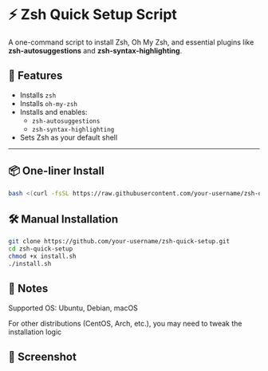 # ⚡️ Zsh Quick Setup Script

A one-command script to install Zsh, Oh My Zsh, and essential plugins like **zsh-autosuggestions** and **zsh-syntax-highlighting**.

## 🚀 Features

- Installs `zsh`
- Installs `oh-my-zsh`
- Installs and enables:
  - `zsh-autosuggestions`
  - `zsh-syntax-highlighting`
- Sets Zsh as your default shell

---

## 📦 One-liner Install

```bash
bash <(curl -fsSL https://raw.githubusercontent.com/your-username/zsh-quick-setup/main/install.sh)
```

 ## 🛠 Manual Installation
```bash
git clone https://github.com/your-username/zsh-quick-setup.git
cd zsh-quick-setup
chmod +x install.sh
./install.sh
```

## 🧾 Notes
Supported OS: Ubuntu, Debian, macOS

For other distributions (CentOS, Arch, etc.), you may need to tweak the installation logic

## 📸 Screenshot
